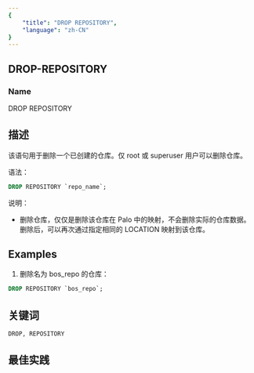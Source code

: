 ```yaml
---
{
    "title": "DROP REPOSITORY",
    "language": "zh-CN"
}
---
```


<!--
Licensed to the Apache Software Foundation (ASF) under one
or more contributor license agreements.  See the NOTICE file
distributed with this work for additional information
regarding copyright ownership.  The ASF licenses this file
to you under the Apache License, Version 2.0 (the
"License"); you may not use this file except in compliance
with the License.  You may obtain a copy of the License at

  http://www.apache.org/licenses/LICENSE-2.0

Unless required by applicable law or agreed to in writing,
software distributed under the License is distributed on an
"AS IS" BASIS, WITHOUT WARRANTIES OR CONDITIONS OF ANY
KIND, either express or implied.  See the License for the
specific language governing permissions and limitations
under the License.
-->

## DROP-REPOSITORY

### Name

DROP  REPOSITORY

## 描述

该语句用于删除一个已创建的仓库。仅 root 或 superuser 用户可以删除仓库。

语法：

```sql
DROP REPOSITORY `repo_name`;
```

说明：

- 删除仓库，仅仅是删除该仓库在 Palo 中的映射，不会删除实际的仓库数据。删除后，可以再次通过指定相同的 LOCATION 映射到该仓库。

## Examples

1. 删除名为 bos_repo 的仓库：

```sql
DROP REPOSITORY `bos_repo`;
```

## 关键词

    DROP, REPOSITORY

## 最佳实践

